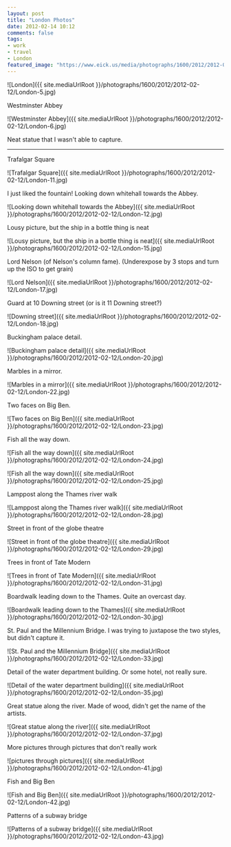 ```yaml
---
layout: post
title: "London Photos"
date: 2012-02-14 10:12
comments: false
tags:
- work
- travel
- London
featured_image: "https://www.eick.us/media/photographs/1600/2012/2012-02-12/London-5.jpg"
---
```

![London]({{ site.mediaUrlRoot }}/photographs/1600/2012/2012-02-12/London-5.jpg)


Westminster Abbey

![Westminster Abbey]({{ site.mediaUrlRoot }}/photographs/1600/2012/2012-02-12/London-6.jpg)


Neat statue that I wasn't able to capture.

---
Trafalgar Square

![Trafalgar Square]({{ site.mediaUrlRoot }}/photographs/1600/2012/2012-02-12/London-11.jpg)


I just liked the fountain! Looking down whitehall towards the Abbey.

![Looking down whitehall towards the Abbey]({{ site.mediaUrlRoot }}/photographs/1600/2012/2012-02-12/London-12.jpg)


Lousy picture, but the ship in a bottle thing is neat

![Lousy picture, but the ship in a bottle thing is neat]({{ site.mediaUrlRoot }}/photographs/1600/2012/2012-02-12/London-15.jpg)


Lord Nelson (of Nelson's column fame).  (Underexpose by 3 stops and turn up the ISO to get grain)

![Lord Nelson]({{ site.mediaUrlRoot }}/photographs/1600/2012/2012-02-12/London-17.jpg)


Guard at 10 Downing street (or is it 11 Downing street?)

![Downing street]({{ site.mediaUrlRoot }}/photographs/1600/2012/2012-02-12/London-18.jpg)


Buckingham palace detail.

![Buckingham palace detail]({{ site.mediaUrlRoot }}/photographs/1600/2012/2012-02-12/London-20.jpg)


Marbles in a mirror.

![Marbles in a mirror]({{ site.mediaUrlRoot }}/photographs/1600/2012/2012-02-12/London-22.jpg)


Two faces on Big Ben.

![Two faces on Big Ben]({{ site.mediaUrlRoot }}/photographs/1600/2012/2012-02-12/London-23.jpg)


Fish all the way down.

![Fish all the way down]({{ site.mediaUrlRoot }}/photographs/1600/2012/2012-02-12/London-24.jpg)


![Fish all the way down]({{ site.mediaUrlRoot }}/photographs/1600/2012/2012-02-12/London-25.jpg)


Lamppost along the Thames river walk

![Lamppost along the Thames river walk]({{ site.mediaUrlRoot }}/photographs/1600/2012/2012-02-12/London-28.jpg)


Street in front of the globe theatre

![Street in front of the globe theatre]({{ site.mediaUrlRoot }}/photographs/1600/2012/2012-02-12/London-29.jpg)


Trees in front of Tate Modern

![Trees in front of Tate Modern]({{ site.mediaUrlRoot }}/photographs/1600/2012/2012-02-12/London-31.jpg)


Boardwalk leading down to the Thames.  Quite an overcast day.

![Boardwalk leading down to the Thames]({{ site.mediaUrlRoot }}/photographs/1600/2012/2012-02-12/London-30.jpg)


St. Paul and the Millennium Bridge.  I was trying to juxtapose the two styles, but didn't capture it.

![St. Paul and the Millennium Bridge]({{ site.mediaUrlRoot }}/photographs/1600/2012/2012-02-12/London-33.jpg)


Detail of the water department building.  Or some hotel, not really sure.

![Detail of the water department building]({{ site.mediaUrlRoot }}/photographs/1600/2012/2012-02-12/London-35.jpg)


Great statue along the river.  Made of wood, didn't get the name of the artists.

![Great statue along the river]({{ site.mediaUrlRoot }}/photographs/1600/2012/2012-02-12/London-37.jpg)


More pictures through pictures that don't really work

![pictures through pictures]({{ site.mediaUrlRoot }}/photographs/1600/2012/2012-02-12/London-41.jpg)


Fish and Big Ben

![Fish and Big Ben]({{ site.mediaUrlRoot }}/photographs/1600/2012/2012-02-12/London-42.jpg)


Patterns of a subway bridge

![Patterns of a subway bridge]({{ site.mediaUrlRoot }}/photographs/1600/2012/2012-02-12/London-43.jpg)

